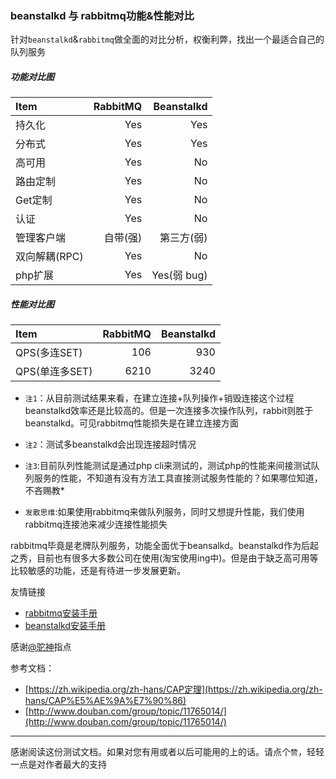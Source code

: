 ### beanstalkd 与 rabbitmq功能&性能对比

针对`beanstalkd`&`rabbitmq`做全面的对比分析，权衡利弊，找出一个最适合自己的队列服务

##### 功能对比图
| Item                 |     RabbitMQ |     Beanstalkd |
| :--------------------|-------------:|---------------:|
| 持久化               |          Yes |           Yes  |
| 分布式               |          Yes |           Yes  |
| 高可用               |          Yes |            No  |
| 路由定制             |          Yes |            No  |
| Get定制              |          Yes |            No  |
| 认证                 |          Yes |            No  |
| 管理客户端           |     自带(强) |     第三方(弱) |
| 双向解耦(RPC)        |          Yes |            No  |
| php扩展              |          Yes |    Yes(弱 bug) |

##### 性能对比图
| Item                 |     RabbitMQ |     Beanstalkd |
| :--------------------|-------------:|---------------:|
| QPS(多连SET)         |          106 |           930  |
| QPS(单连多SET)       |         6210 |          3240  |

* `注1`：从目前测试结果来看，在建立连接+队列操作+销毁连接这个过程beanstalkd效率还是比较高的。但是一次连接多次操作队列，rabbit则胜于beanstalkd。可见rabbitmq性能损失是在建立连接方面


* `注2`：测试多beanstalkd会出现连接超时情况

* `注3`:目前队列性能测试是通过php cli来测试的，测试php的性能来间接测试队列服务的性能，不知道有没有方法工具直接测试服务性能的？如果哪位知道，不吝赐教*

* `发散思维`:如果使用rabbitmq来做队列服务，同时又想提升性能，我们使用rabbitmq连接池来减少连接性能损失

rabbitmq毕竟是老牌队列服务，功能全面优于beansalkd。beanstalkd作为后起之秀，目前也有很多大多数公司在使用(淘宝使用ing中)。但是由于缺乏高可用等比较敏感的功能，还是有待进一步发展更新。


友情链接
* [rabbitmq安装手册](https://github.com/iranw/queue-list/blob/master/rabbitmq-install.md)
* [beanstalkd安装手册](https://github.com/iranw/queue-list/blob/master/beanstalkd-install.md)


感谢[@驼神]()指点


参考文档：
* [https://zh.wikipedia.org/zh-hans/CAP定理](https://zh.wikipedia.org/zh-hans/CAP%E5%AE%9A%E7%90%86)
* [http://www.douban.com/group/topic/11765014/](http://www.douban.com/group/topic/11765014/)


---------
感谢阅读这份测试文档。如果对您有用或者以后可能用的上的话。请点个`赞`，轻轻一点是对作者最大的支持

